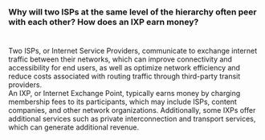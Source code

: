 ### Why will two ISPs at the same level of the hierarchy often peer with each other? How does an IXP earn money?

#

Two ISPs, or Internet Service Providers, communicate to exchange internet traffic between their networks, which can improve connectivity and accessibility for end users, as well as optimize network efficiency and reduce costs associated with routing traffic through third-party transit providers. 
<br/>
An IXP, or Internet Exchange Point, typically earns money by charging membership fees to its participants, which may include ISPs, content companies, and other network organizations. Additionally, some IXPs offer additional services such as private interconnection and transport services, which can generate additional revenue.
